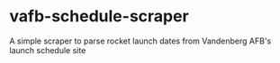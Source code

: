 # vafb-schedule-scraper

A simple scraper to parse rocket launch dates from Vandenberg AFB's launch
schedule site
